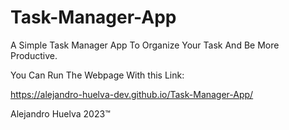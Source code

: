 # Task-Manager-App
A Simple Task Manager App To Organize Your Task And Be More Productive.

You Can Run The Webpage With this Link:

https://alejandro-huelva-dev.github.io/Task-Manager-App/

Alejandro Huelva 2023™
